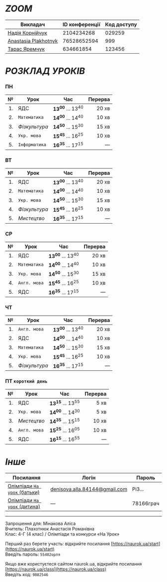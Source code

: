 # *ZOOM*

| Викладач | ID конференції | Код доступу |
|---|---|---|
| [Надія Корнійчук](https://us04web.zoom.us/j/2104234268?pwd=VndEblZtdnlkbzVQYWlsNDFUdHVTQT09&omn=77903642108) | 2104234268 | 029259 |
| [Anastasia Plakhotnyk](https://us04web.zoom.us/j/76528652594?pwd=uystTIL9xFVJ3Pl7xjc2Z3zjXLeffq.1) | 76528652594 | 999 |
| [Тарас Яремчук](https://us05web.zoom.us/j/4634661854?pwd=VmvYEDAahgVMNeTIXa7bA2jrfAmPqv.1) | 634661854 | 123456 |


# *РОЗКЛАД УРОКІВ*

### ПН

| № | Урок | Час | Перерва |
|---:|---|:---:|---:|
| 1.| ЯДС | **13<sup>00</sup>** ... 13<sup>40</sup> | 20 хв |
| 2.| `Математика` | **14<sup>00</sup>** ... 14<sup>40</sup> | 10 хв |
| 3.| *Фізкультура* | **14<sup>50</sup>** ... 15<sup>30</sup> | 15 хв |
| 4.| `Укр. мова` | **15<sup>45</sup>** ... 16<sup>25</sup> | 10 хв |
| 5.| `Інформатика` | **16<sup>35</sup>** ... 17<sup>15</sup> | — |

### ВТ

| № | Урок | Час | Перерва |
|---:|---|:---:|---:|
| 1.| ЯДС | **13<sup>00</sup>** ... 13<sup>40</sup> | 20 хв |
| 2.| `Математика` | **14<sup>00</sup>** ... 14<sup>40</sup> | 10 хв |
| 3.| `Укр. мова` | **14<sup>50</sup>** ... 15<sup>30</sup> | 15 хв |
| 4.| *Фізкультура* | **15<sup>45</sup>** ... 16<sup>25</sup> | 10 хв |
| 5.| *Мистецтво* | **16<sup>35</sup>** ... 17<sup>15</sup> | — |

### СР

| № | Урок | Час | Перерва |
|---:|---|:---:|---:|
| 1.| ЯДС | **13<sup>00</sup>** ... 13<sup>40</sup> | 20 хв |
| 2.| `Математика` | **14<sup>00</sup>** ... 14<sup>40</sup> | 10 хв |
| 3.| `Укр. мова` | **14<sup>50</sup>** ... 15<sup>30</sup> | 15 хв |
| 4.| `Англ. мова` | **15<sup>45</sup>** ... 16<sup>25</sup> | 10 хв |
| 5.| ЯДС | **16<sup>35</sup>** ... 17<sup>15</sup> | — |

### ЧТ

| № | Урок | Час | Перерва |
|---:|---|:---:|---:|
| 1.| `Англ. мова` | **13<sup>00</sup>** ... 13<sup>40</sup> | 20 хв |
| 2.| ЯДС | **14<sup>00</sup>** ... 14<sup>40</sup> | 10 хв |
| 3.| `Математика` | **14<sup>50</sup>** ... 15<sup>30</sup> | 15 хв |
| 4.| `Укр. мова` | **15<sup>45</sup>** ... 16<sup>25</sup> | 10 хв |
| 5.| *Фізкультура* | **16<sup>35</sup>** ... 17<sup>15</sup> | — |

### ПТ `короткий день`

| № | Урок | Час | Перерва |
|---:|---|:---:|---:|
| 1.| ЯДС | **13<sup>15</sup>** ... 13<sup>55</sup> | 5 хв |
| 2.| `Укр. мова` | **14<sup>00</sup>** ... 14<sup>30</sup> | 5 хв |
| 3.| *Мистецтво* | **14<sup>35</sup>** ... 15<sup>15</sup> | 10 хв |
| 4.| `Англ. мова` | **15<sup>25</sup>** ... 16<sup>05</sup> | 10 хв |
| 5.| ЯДС | **16<sup>15</sup>** ... 16<sup>55</sup> | — |

# *Інше*

| Посилання | Логін | Пароль |
|---|---|---|
| [Олімпіади `На урок` (батьки)](https://naurok.ua/) | denisova.alla.84144@gmail.com | Pi3... |
| [Олімпіади `На урок` (дитина)](https://naurok.ua/start) | — | 78166грач |

---

Запрошення для: Мінакова Аліса  
Вчитель: Плахотнюк Анастасія Романівна  
Клас: 4-Г (4 клас) / Олімпіади та конкурси «На Урок»  
  
Перший раз берете участь: відкрийте посилання [https://naurok.ua/start](https://naurok.ua/start)  
Введіть пароль: `55402орля`  
  
Якщо вже користуєтеся сайтом naurok.ua, відкрийте посилання [https://naurok.ua/class](https://naurok.ua/class)  
Введіть код: `9882546`  

